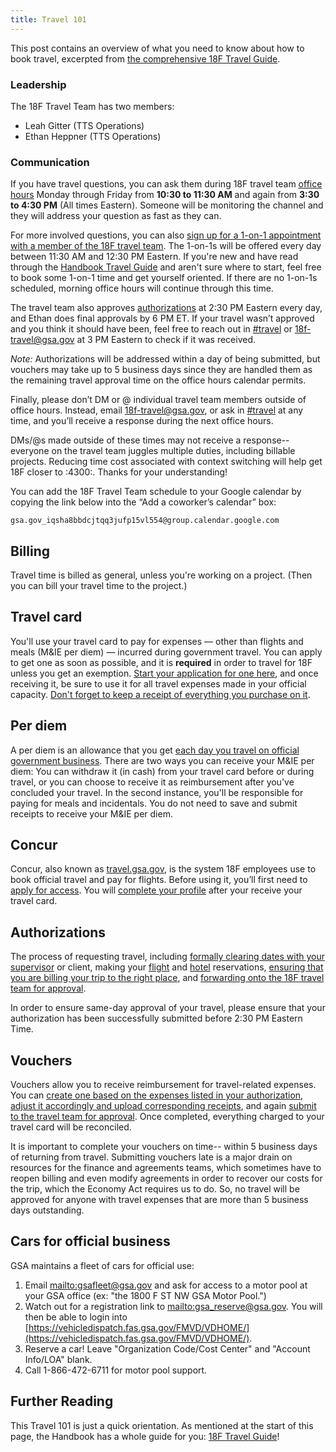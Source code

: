 ```yaml
---
title: Travel 101
---
```


This post contains an overview of what you need to know about how to book travel, excerpted from [the comprehensive 18F Travel Guide](/travel-guide-start-here/).

### Leadership

The 18F Travel Team has two members:

* Leah Gitter (TTS Operations)
* Ethan Heppner (TTS Operations)

### Communication

If you have travel questions, you can ask them during 18F travel team [office hours](https://calendar.google.com/calendar/embed?mode=week&src=gsa.gov_iqsha8bbdcjtqq3jufp15vl554%40group.calendar.google.com) Monday through Friday from **10:30 to 11:30 AM** and again from **3:30 to 4:30 PM** (All times Eastern). Someone will be monitoring the channel and they will address your question as fast as they can.

For more involved questions, you can also [sign up for a 1-on-1 appointment with a member of the 18F travel team](https://calendar.google.com/calendar/selfsched?sstoken=UUZmSUplekFxYzFofGRlZmF1bHR8ZGE3Zjg4NTljODU3NTEyNzgwYmU5YmRlYTdlNTFjNTY). The 1-on-1s will be offered every day between 11:30 AM and 12:30 PM Eastern. If you're new and have read through the [Handbook Travel Guide](/travel-guide-start-here/) and aren't sure where to start, feel free to book some 1-on-1 time and get yourself oriented. If there are no 1-on-1s scheduled, morning office hours will continue through this time.

The travel team also approves [authorizations](/travel-101/#authorizations) at 2:30 PM Eastern every day, and Ethan does final approvals by 6 PM ET. If your travel wasn’t approved and you think it should have been, feel free to reach out in [#travel](https://gsa-tts.slack.com/messages/travel/) or [18f-travel@gsa.gov](mailto:18f-travel@gsa.gov) at 3 PM Eastern to check if it was received.

*Note:* Authorizations will be addressed within a day of being submitted, but vouchers may take up to 5 business days since they are handled them as the remaining travel approval time on the office hours calendar permits.

Finally, please don’t DM or @ individual travel team members outside of office hours. Instead, email [18f-travel@gsa.gov](mailto:18f-travel@gsa.gov), or ask in [#travel](https://gsa-tts.slack.com/messages/travel/) at any time, and you’ll receive a response during the next office hours.

DMs/@s made outside of these times may not receive a response-- everyone on the travel team juggles multiple duties, including billable projects. Reducing time cost associated with context switching will help get 18F closer to :4300:. Thanks for your understanding!

You can add the 18F Travel Team schedule to your Google calendar by copying the link below into the “Add a coworker’s calendar” box:

`gsa.gov_iqsha8bbdcjtqq3jufp15vl554@group.calendar.google.com`

## Billing

Travel time is billed as general, unless you're working on a project. (Then you can bill your travel time to the project.)

## Travel card

You'll use your travel card to pay for expenses &mdash; other than flights and meals (M&amp;IE per diem) &mdash; incurred during government travel. You can apply to get one as soon as possible, and it is **required** in order to travel for 18F unless you get an exemption. [Start your application for one here](https://handbook.18f.gov/first-time-travel-travel-card/), and once receiving it, be sure to use it for all travel expenses made in your official capacity. [Don't forget to keep a receipt of everything you purchase on it](https://handbook.18f.gov/travel-guide-4-travel/).

## Per diem

A per diem is an allowance that you get [each day you travel on official government business](https://handbook.18f.gov/travel-guide-4-travel/). There are two ways you can receive your M&IE per diem: You can withdraw it (in cash) from your travel card before or during travel, or you can choose to receive it as reimbursement after you've concluded your travel. In the second instance, you'll be responsible for paying for meals and incidentals. You do not need to save and submit receipts to receive your M&IE per diem.

## Concur

Concur, also known as [travel.gsa.gov](https://travel.gsa.gov), is the system 18F employees use to book official travel and pay for flights. Before using it, you&rsquo;ll first need to [apply for access](https://handbook.18f.gov/first-time-travel-concur-check/). You will [complete your profile](https://handbook.18f.gov/first-time-travel-complete-concur-profile/) after your receive your travel card.

## Authorizations

The process of requesting travel, including [formally clearing dates with your supervisor](https://handbook.18f.gov/travel-guide-1-authorization/) or client, making your [flight](https://handbook.18f.gov/travel-guide-2-choose-your-itinerary/#book-flight-or-rail) and [hotel](https://handbook.18f.gov/travel-guide-2-choose-your-itinerary/#choose-a-hotel-or-place-to-stay) reservations, [ensuring that you are billing your trip to the right place](https://handbook.18f.gov/travel-guide-3-approval/#iii-enter-accounting-codes), and [forwarding onto the 18F travel team for approval](https://handbook.18f.gov/travel-guide-3-approval/#iv-submit-authorization-for-approval).

In order to ensure same-day approval of your travel, please ensure that your authorization has been successfully submitted before 2:30 PM Eastern Time.

## Vouchers

Vouchers allow you to receive reimbursement for travel-related expenses. You can [create one based on the expenses listed in your authorization](https://handbook.18f.gov/travel-guide-5-reimbursement/#i-create-a-voucher), [adjust it accordingly and upload corresponding receipts](https://handbook.18f.gov/travel-guide-5-reimbursement/#ii-entering-expenses), and again [submit to the travel team for approval](https://handbook.18f.gov/travel-guide-5-reimbursement/#iii-submit-voucher-for-approval). Once completed, everything charged to your travel card will be reconciled.

It is important to complete your vouchers on time-- within 5 business days of returning from travel. Submitting vouchers late is a major drain on resources for the finance and agreements teams, which sometimes have to reopen billing and even modify agreements in order to recover our costs for the trip, which the Economy Act requires us to do. So, no travel will be approved for anyone with travel expenses that are more than 5 business days outstanding.

## Cars for official business

GSA maintains a fleet of cars for official use:

1. Email <mailto:gsafleet@gsa.gov> and ask for access to a motor pool at your GSA office (ex: "the 1800 F ST NW GSA Motor Pool.")
1. Watch out for a registration link to <mailto:gsa_reserve@gsa.gov>. You will then be able to login into [https://vehicledispatch.fas.gsa.gov/FMVD/VDHOME/](https://vehicledispatch.fas.gsa.gov/FMVD/VDHOME/).
1. Reserve a car! Leave "Organization Code/Cost Center" and "Account Info/LOA" blank.
1. Call 1-866-472-6711 for motor pool support.

## Further Reading

This Travel 101 is just a quick orientation. As mentioned at the start of this page, the Handbook has a whole guide for you: [18F Travel Guide](/travel-guide-start-here/)!
